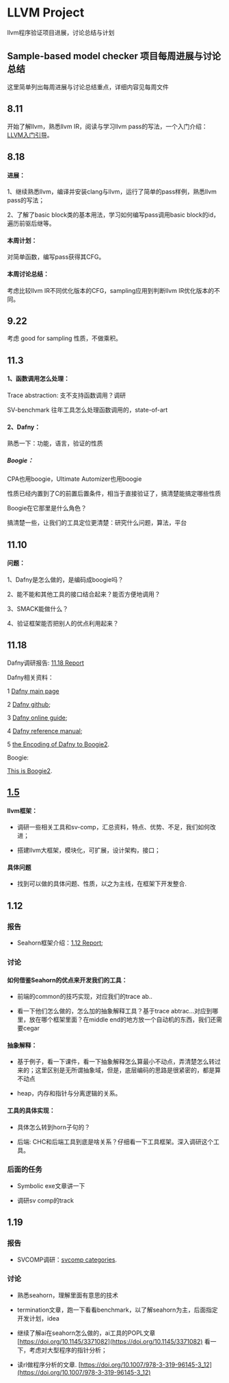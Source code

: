 # LLVM Project
llvm程序验证项目进展，讨论总结与计划

## Sample-based model checker 项目每周进展与讨论总结

这里简单列出每周进展与讨论总结重点，详细内容见每周文件

## 8.11

开始了解llvm，熟悉llvm IR，阅读与学习llvm pass的写法，一个入门介绍：[LLVM入门引导](https://zhuanlan.zhihu.com/p/122522485)。

## 8.18

#### 进展：

1、继续熟悉llvm，编译并安装clang与llvm，运行了简单的pass样例，熟悉llvm pass的写法；

2、了解了basic block类的基本用法，学习如何编写pass调用basic block的id，遍历前驱后继等。

#### 本周计划：

对简单函数，编写pass获得其CFG。

#### 本周讨论总结：

考虑比较llvm IR不同优化版本的CFG，sampling应用到判断llvm IR优化版本的不同。

## 9.22

考虑 good for sampling 性质，不做乘积。

## 11.3

#### 1、函数调用怎么处理：

Trace abstraction: 支不支持函数调用？调研

SV-benchmark 往年工具怎么处理函数调用的，state-of-art

#### 2、Dafny：
	
熟悉一下：功能，语言，验证的性质
	
##### Boogie：
	
CPA也用boogie，Ultimate Automizer也用boogie
  
性质已经内置到了C的前置后置条件，相当于直接验证了，搞清楚能搞定哪些性质
  
Boogie在它那里是什么角色？
  
搞清楚一些，让我们的工具定位更清楚：研究什么问题，算法，平台

## 11.10

#### 问题：

1、Dafny是怎么做的，是编码成boogie吗？

2、能不能和其他工具的接口结合起来？能否方便地调用？

3、SMACK能做什么？

4、验证框架能否把别人的优点利用起来？

## 11.18

Dafny调研报告: [11.18 Report](https://github.com/fengwz17/LLVM-Project/blob/master/11.18%20Survey%20of%20Dafny%20and%20related%20verification%20tools.pdf)

Dafny相关资料：

1 [Dafny main page](https://www.microsoft.com/en-us/research/project/dafny-a-language-and-program-verifier-for-functional-correctness/)

2 [Dafny github](https://github.com/dafny-lang/dafny);

3 [Dafny online guide](https://rise4fun.com/Dafny/tutorial/Guide);

4 [Dafny reference manual](https://dafny-lang.github.io/dafny/DafnyReferenceManual/DafnyRef);

5 [the Encoding of Dafny to Boogie2](https://www.microsoft.com/en-us/research/uploads/prod/2008/12/Dafny_krml190.pdf).

Boogie:

[This is Boogie2](https://www.microsoft.com/en-us/research/publication/this-is-boogie-2-2/?from=https%3A%2F%2Fresearch.microsoft.com%2Fen-us%2Fum%2Fpeople%2Fleino%2Fpapers%2Fkrml178.pdf).

## [1.5](https://github.com/fengwz17/LLVM-Project/blob/master/1.5.md)

#### llvm框架：

* 调研一些相关工具和sv-comp，汇总资料，特点、优势、不足，我们如何改进；

* 搭建llvm大框架，模块化，可扩展，设计架构，接口；

#### 具体问题

* 找到可以做的具体问题、性质，以之为主线，在框架下开发整合.

## 1.12

### 报告
* Seahorn框架介绍：[1.12 Report](https://github.com/fengwz17/Paper-List/blob/master/1.12_seahorn.pdf);

### 讨论
#### 如何借鉴Seahorn的优点来开发我们的工具：
* 前端的common的技巧实现，对应我们的trace ab..

* 看一下他们怎么做的，怎么加的抽象解释工具？基于trace abtrac...对应到哪里，放在哪个框架里面？在middle end的地方放一个自动机的东西，我们还需要cegar

#### 抽象解释：

* 基于例子，看一下课件，看一下抽象解释怎么算最小不动点，弄清楚怎么转过来的；这里区别是无所谓抽象域，但是，底层编码的思路是很紧密的，都是算不动点

* heap，内存和指针与分离逻辑的关系。

#### 工具的具体实现：
* 具体怎么转到horn子句的？

* 后端: CHC和后端工具到底是啥关系？仔细看一下工具框架。深入调研这个工具。

### 后面的任务
* Symbolic exe文章讲一下

* 调研sv comp的track

## 1.19

### 报告
* SVCOMP调研：[svcomp categories](https://github.com/fengwz17/LLVM-Project/blob/master/1.19_svcomp.pdf).

### 讨论

* 熟悉seahorn，理解里面有意思的技术

* termination文章，跑一下看看benchmark，以了解seahorn为主，后面指定开发计划，idea

* 继续了解ai在seahorn怎么做的，ai工具的POPL文章[https://doi.org/10.1145/3371082](https://doi.org/10.1145/3371082) 看一下，考虑对大型程序的指针分析；

* 读rl做程序分析的文章. [https://doi.org/10.1007/978-3-319-96145-3_12](https://doi.org/10.1007/978-3-319-96145-3_12)



